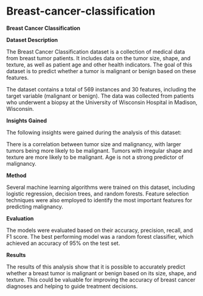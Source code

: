 # Breast-cancer-classification

**Breast Cancer Classification**

**Dataset Description**

The Breast Cancer Classification dataset is a collection of medical data from breast tumor patients. It includes data on the tumor size, shape, and texture, as well as patient age and other health indicators. The goal of this dataset is to predict whether a tumor is malignant or benign based on these features.

The dataset contains a total of 569 instances and 30 features, including the target variable (malignant or benign). The data was collected from patients who underwent a biopsy at the University of Wisconsin Hospital in Madison, Wisconsin.

**Insights Gained**

The following insights were gained during the analysis of this dataset:

There is a correlation between tumor size and malignancy, with larger tumors being more likely to be malignant.
Tumors with irregular shape and texture are more likely to be malignant.
Age is not a strong predictor of malignancy.

**Method**

Several machine learning algorithms were trained on this dataset, including logistic regression, decision trees, and random forests. Feature selection techniques were also employed to identify the most important features for predicting malignancy.

**Evaluation**

The models were evaluated based on their accuracy, precision, recall, and F1 score. The best performing model was a random forest classifier, which achieved an accuracy of 95% on the test set.

**Results**

The results of this analysis show that it is possible to accurately predict whether a breast tumor is malignant or benign based on its size, shape, and texture. This could be valuable for improving the accuracy of breast cancer diagnoses and helping to guide treatment decisions.
